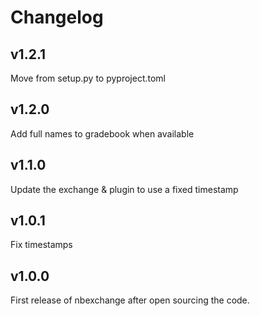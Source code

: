 # Changelog

## v1.2.1

Move from setup.py to pyproject.toml

## v1.2.0

Add full names to gradebook when available


## v1.1.0

Update the exchange & plugin to use a fixed timestamp

## v1.0.1

Fix timestamps

## v1.0.0

First release of nbexchange after open sourcing the code.
